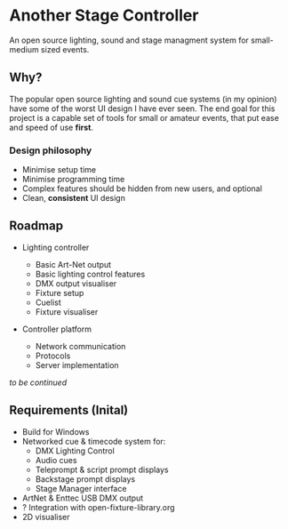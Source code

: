 # Another Stage Controller
An open source lighting, sound and stage managment system for small-medium sized events.

## Why?
The popular open source lighting and sound cue systems (in my opinion) have some of the worst UI design I have ever seen.
The end goal for this project is a capable set of tools for small or amateur events, that put ease and speed of use __first__.

### Design philosophy
 - Minimise setup time
 - Minimise programming time
 - Complex features should be hidden from new users, and optional
 - Clean, **consistent** UI design

## Roadmap
 - Lighting controller
	- Basic Art-Net output
	- Basic lighting control features
	- DMX output visualiser
	- Fixture setup
	- Cuelist
	- Fixture visualiser

 - Controller platform
	- Network communication
	- Protocols
	- Server implementation

*to be continued*


## Requirements (Inital)
 - Build for Windows
 - Networked cue & timecode system for:
   - DMX Lighting Control
   - Audio cues
   - Teleprompt & script prompt displays
   - Backstage prompt displays
   - Stage Manager interface
 - ArtNet & Enttec USB DMX output
 - ? Integration with open-fixture-library.org
 - 2D visualiser

